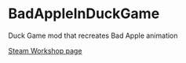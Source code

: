 # BadAppleInDuckGame
Duck Game mod that recreates Bad Apple animation

[Steam Workshop page](https://steamcommunity.com/sharedfiles/filedetails/?id=2863247425)
